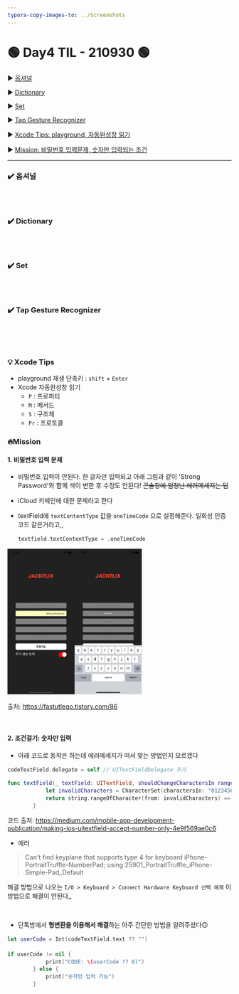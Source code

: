 ```yaml
---
typora-copy-images-to: ../Screenshots
---
```


# 🟢 Day4 TIL - 210930 🟢

▶︎ [옵셔널](#️-옵셔널)

▶︎ [Dictionary](#️-dictionary)

▶︎ [Set](#️-set)

▶︎ [Tap Gesture Recognizer](#️-tap-gesture-recognizer)

▶︎ [Xcode Tips: playground, 자동완성창 읽기](#-xcode-tips)

▶︎ [Mission: 비밀번호 입력문제, 숫자만 입력되는 조건](#mission)




***



### ✔️ 옵셔널

<br>

<br>

### ✔️ Dictionary ###

 <br>

<br>

### ✔️ Set ###



<br>

<br>

### ✔️ Tap Gesture Recognizer ###



 <br>

<br>

<br>

### 💡 Xcode Tips ###

* playground 재생 단축키 : `shift` + `Enter`
* Xcode 자동완성창 읽기
  * `P` : 프로퍼티
  * `M` : 메서드
  * `S` : 구조체
  * `Pr` : 프로토콜



### 🔥Mission ###

#### 1. 비밀번호 입력 문제 ####

* 비밀번호 입력이 안된다. 한 글자만 입력되고 아래 그림과 같이 'Strong Password'와 함께 색이 변한 후 수정도 안된다! ~~콘솔창에 엄청난 에러메세지는 덤~~

* iCloud 키체인에 대한 문제라고 한다

* textField에 `textContentType` 값을 `oneTimeCode` 으로 설정해준다. 일회성 인증코드 같은거라고,,

  ```swift
  textfield.textContentType = .oneTimeCode
  ```

<img src="../Screenshots/pwderror1.png" alt="pwderror1" height="30%" width="30%;" /><img src="../Screenshots/pwderror2.png" alt="pwderror2" height="30%" width="30%;" />

출처: https://fastutlego.tistory.com/86  

<br>

#### 2. 조건걸기: 숫자만 입력 ####

* 아래 코드로 동작은 하는데 에러메세지가 떠서 맞는 방법인지 모르겠다

```swift
codeTextField.delegate = self // UITextFieldDelegate 추가
```

```swift
func textField(_ textField: UITextField, shouldChangeCharactersIn range: NSRange, replacementString string: String) -> Bool {
            let invalidCharacters = CharacterSet(charactersIn: "0123456789").inverted
            return string.rangeOfCharacter(from: invalidCharacters) == nil
        }
```

코드 출처: https://medium.com/mobile-app-development-publication/making-ios-uitextfield-accept-number-only-4e9f569ae0c6

* 에러

> Can't find keyplane that supports type 4 for keyboard iPhone-PortraitTruffle-NumberPad; using 25901_PortraitTruffle_iPhone-Simple-Pad_Default

해결 방법으로 나오는 `I/O > Keyboard > Connect Hardware Keyboard 선택 해제` 이 방법으로 해결이 안된다,,  

<br>

* 단톡방에서 **형변환을 이용해서 해결**하는 아주 간단한 방법을 알려주셨다🙃

```swift
let userCode = Int(codeTextField.text ?? "")

if userCode != nil {
            print("CODE: \(userCode ?? 0)")
        } else {
            print("숫자만 입력 가능")
        }
```

